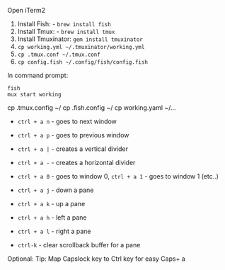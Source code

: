 Open iTerm2

1. Install Fish: - `brew install fish`
2. Install Tmux: - `brew install tmux`
3. Install Tmuxinator: `gem install tmuxinator`
4. `cp working.yml ~/.tmuxinator/working.yml`
5. `cp .tmux.conf ~/.tmux.conf`
6. `cp config.fish ~/.config/fish/config.fish`


In command prompt:

```
fish
mux start working
```

cp .tmux.config ~/
cp .fish.config ~/
cp working.yaml ~/…

* `ctrl + a n` - goes to next window
* `ctrl + a p` - goes to previous window
* `ctrl + a |`  - creates a vertical divider
* `ctrl + a -`  - creates a horizontal divider

* `ctrl + a 0` - goes to window 0, `ctrl + a 1` - goes to window 1 (etc..)

* `ctrl + a j` - down a pane
* `ctrl + a k` - up a pane
* `ctrl + a h` - left a pane
* `ctrl + a l` - right a pane

* `ctrl-k` - clear scrollback buffer for a pane

Optional:
Tip: Map Capslock key to Ctrl key for easy Caps+ a